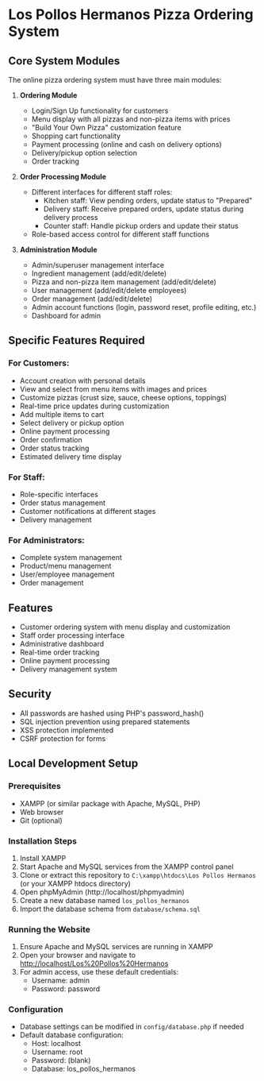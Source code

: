 # Los Pollos Hermanos Pizza Ordering System


## Core System Modules

The online pizza ordering system must have three main modules:

1. **Ordering Module**
   - Login/Sign Up functionality for customers
   - Menu display with all pizzas and non-pizza items with prices
   - "Build Your Own Pizza" customization feature
   - Shopping cart functionality
   - Payment processing (online and cash on delivery options)
   - Delivery/pickup option selection
   - Order tracking

2. **Order Processing Module**
   - Different interfaces for different staff roles:
     - Kitchen staff: View pending orders, update status to "Prepared"
     - Delivery staff: Receive prepared orders, update status during delivery process
     - Counter staff: Handle pickup orders and update their status
   - Role-based access control for different staff functions

3. **Administration Module**
   - Admin/superuser management interface
   - Ingredient management (add/edit/delete)
   - Pizza and non-pizza item management (add/edit/delete)
   - User management (add/edit/delete employees)
   - Order management (add/edit/delete)
   - Admin account functions (login, password reset, profile editing, etc.)
   - Dashboard for admin

## Specific Features Required

### For Customers:
- Account creation with personal details
- View and select from menu items with images and prices
- Customize pizzas (crust size, sauce, cheese options, toppings)
- Real-time price updates during customization
- Add multiple items to cart
- Select delivery or pickup option
- Online payment processing
- Order confirmation
- Order status tracking
- Estimated delivery time display

### For Staff:
- Role-specific interfaces
- Order status management
- Customer notifications at different stages
- Delivery management

### For Administrators:
- Complete system management
- Product/menu management
- User/employee management
- Order management


## Features

- Customer ordering system with menu display and customization
- Staff order processing interface
- Administrative dashboard
- Real-time order tracking
- Online payment processing
- Delivery management system


## Security

- All passwords are hashed using PHP's password_hash()
- SQL injection prevention using prepared statements
- XSS protection implemented
- CSRF protection for forms

## Local Development Setup

### Prerequisites
- XAMPP (or similar package with Apache, MySQL, PHP)
- Web browser
- Git (optional)

### Installation Steps
1. Install XAMPP
2. Start Apache and MySQL services from the XAMPP control panel
3. Clone or extract this repository to `C:\xampp\htdocs\Los Pollos Hermanos` (or your XAMPP htdocs directory)
4. Open phpMyAdmin (http://localhost/phpmyadmin)
5. Create a new database named `los_pollos_hermanos`
6. Import the database schema from `database/schema.sql`

### Running the Website
1. Ensure Apache and MySQL services are running in XAMPP
2. Open your browser and navigate to [http://localhost/Los%20Pollos%20Hermanos](http://localhost/Los%20Pollos%20Hermanos)
3. For admin access, use these default credentials:
   - Username: admin
   - Password: password

### Configuration
- Database settings can be modified in `config/database.php` if needed
- Default database configuration:
  - Host: localhost
  - Username: root
  - Password: (blank)
  - Database: los_pollos_hermanos

